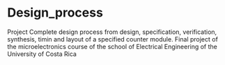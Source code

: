 # Design_process
Project Complete design process from design, specification, verification, synthesis, timin and layout of a specified counter module. Final project of the microelectronics course of the school of Electrical Engineering of the University of Costa Rica
